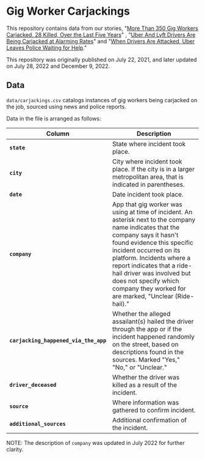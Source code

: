 # Gig Worker Carjackings

This repository contains data from our stories, "[More Than 350 Gig Workers Carjacked, 28 Killed, Over the Last Five Years](https://themarkup.org/working-for-an-algorithm/2022/07/28/more-than-350-gig-workers-carjacked-28-killed-over-the-last-five-years)" , "[Uber And Lyft Drivers Are Being Carjacked at Alarming Rates](https://themarkup.org/working-for-an-algorithm/2021/07/22/uber-and-lyft-drivers-are-being-carjacked-at-alarming-rates)" and "[When Drivers Are Attacked, Uber Leaves Police Waiting for Help](https://themarkup.org/working-for-an-algorithm/2022/12/09/when-drivers-are-attacked-uber-leaves-police-waiting-for-help)."

This repository was originally published on July 22, 2021, and later updated on July 28, 2022 and December 9, 2022.

## Data

`data/carjackings.csv` catalogs instances of gig workers being carjacked on the job, sourced using news and police reports.

Data in the file is arranged as follows:

| Column	| Description |
|---------|-------------|
| **`state`**	| State where incident took place.
| **`city`** |	City where incident took place. If the city is in a larger metropolitan area, that is indicated in parentheses.
| **`date`** |	Date incident took place.
| **`company`** |	App that gig worker was using at time of incident. An asterisk next to the company name indicates that the company says it hasn't found evidence this specific incident occurred on its platform. Incidents where a report indicates that a ride-hail driver was involved but does not specify which company they worked for are marked, "Unclear (Ride-hail)."
| **`carjacking_happened_via_the_app`** |	Whether the alleged assailant(s) hailed the driver through the app or if the incident happened randomly on the street, based on descriptions found in the sources. Marked "Yes," "No," or "Unclear."
| **`driver_deceased`** |	Whether the driver was killed as a result of the incident.
| **`source`** |	Where information was gathered to confirm incident.
| **`additional_sources`** |	Additional confirmation of the incident.

NOTE: The description of `company` was updated in July 2022 for further clarity.
